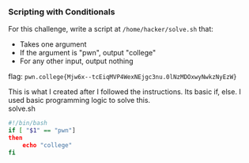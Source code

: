 ### Scripting with Conditionals

For this challenge, write a script at `/home/hacker/solve.sh` that:

- Takes one argument
- If the argument is "pwn", output "college"
- For any other input, output nothing

flag: `pwn.college{Mjw6x--tcEiqMVP4WexNEjgc3nu.0lNzMDOxwyNwkzNyEzW}`

This is what I created after I followed the instructions. Its basic if, else. I used basic programming logic to solve this.  
solve.sh
```bash
#!/bin/bash
if [ "$1" == "pwn"]
then 
	echo "college"
fi
```

